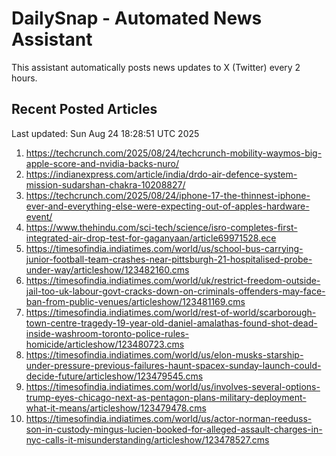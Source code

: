 # DailySnap - Automated News Assistant

This assistant automatically posts news updates to X (Twitter) every 2 hours.

## Recent Posted Articles

Last updated: Sun Aug 24 18:28:51 UTC 2025

1. https://techcrunch.com/2025/08/24/techcrunch-mobility-waymos-big-apple-score-and-nvidia-backs-nuro/
2. https://indianexpress.com/article/india/drdo-air-defence-system-mission-sudarshan-chakra-10208827/
3. https://techcrunch.com/2025/08/24/iphone-17-the-thinnest-iphone-ever-and-everything-else-were-expecting-out-of-apples-hardware-event/
4. https://www.thehindu.com/sci-tech/science/isro-completes-first-integrated-air-drop-test-for-gaganyaan/article69971528.ece
5. https://timesofindia.indiatimes.com/world/us/school-bus-carrying-junior-football-team-crashes-near-pittsburgh-21-hospitalised-probe-under-way/articleshow/123482160.cms
6. https://timesofindia.indiatimes.com/world/uk/restrict-freedom-outside-jail-too-uk-labour-govt-cracks-down-on-criminals-offenders-may-face-ban-from-public-venues/articleshow/123481169.cms
7. https://timesofindia.indiatimes.com/world/rest-of-world/scarborough-town-centre-tragedy-19-year-old-daniel-amalathas-found-shot-dead-inside-washroom-toronto-police-rules-homicide/articleshow/123480723.cms
8. https://timesofindia.indiatimes.com/world/us/elon-musks-starship-under-pressure-previous-failures-haunt-spacex-sunday-launch-could-decide-future/articleshow/123479545.cms
9. https://timesofindia.indiatimes.com/world/us/involves-several-options-trump-eyes-chicago-next-as-pentagon-plans-military-deployment-what-it-means/articleshow/123479478.cms
10. https://timesofindia.indiatimes.com/world/us/actor-norman-reeduss-son-in-custody-mingus-lucien-booked-for-alleged-assault-charges-in-nyc-calls-it-misunderstanding/articleshow/123478527.cms
